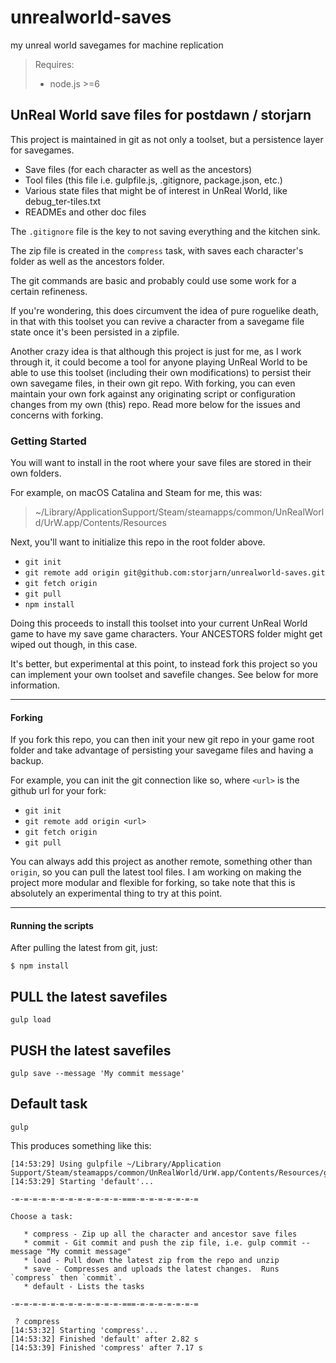 # unrealworld-saves
my unreal world savegames for machine replication

> Requires:
> - node.js >=6

## UnReal World save files for postdawn / storjarn

This project is maintained in git as not only a toolset, but a persistence layer for savegames.

- Save files (for each character as well as the ancestors)
- Tool files (this file i.e. gulpfile.js, .gitignore, package.json, etc.)
- Various state files that might be of interest in UnReal World, like debug_ter-tiles.txt
- READMEs and other doc files

The `.gitignore` file is the key to not saving everything and the kitchen sink.

The zip file is created in the `compress` task, with saves each character's folder as well as the ancestors folder.

The git commands are basic and probably could use some work for a certain refineness.

If you're wondering, this does circumvent the idea of pure roguelike death, in that with this toolset
you can revive a character from a savegame file state once it's been persisted in a zipfile.

Another crazy idea is that although this project is just for me, as I work through it, it could become a tool
for anyone playing UnReal World to be able to use this toolset (including their own modifications) to persist
their own savegame files, in their own git repo.  With forking, you can even maintain your own fork against any originating script
or configuration changes from my own (this) repo.  Read more below for the issues and concerns with forking.

### Getting Started

You will want to install in the root where your save files are stored in their own folders.

For example, on macOS Catalina and Steam for me, this was:

> ~/Library/ApplicationSupport/Steam/steamapps/common/UnRealWorld/UrW.app/Contents/Resources

Next, you'll want to initialize this repo in the root folder above.

- `git init`
- `git remote add origin git@github.com:storjarn/unrealworld-saves.git`
- `git fetch origin`
- `git pull`
- `npm install`

Doing this proceeds to install this toolset into your current UnReal World game to have my save game characters.
Your ANCESTORS folder might get wiped out though, in this case.

It's better, but experimental at this point, to instead fork this project so you can implement your own toolset and savefile changes.
See below for more information.

---

#### Forking

If you fork this repo, you can then init your new git repo in your game root folder and take advantage of
persisting your savegame files and having a backup.

For example, you can init the git connection like so, where `<url>` is the github url for your fork:

- `git init`
- `git remote add origin <url>`
- `git fetch origin`
- `git pull`

You can always add this project as another remote, something other than `origin`, so you can pull the latest tool files.  I am working on making the project more modular and flexible for forking, so take note that this is absolutely an experimental thing to try at this point.

---

#### Running the scripts

After pulling the latest from git, just:

```
$ npm install
```

## PULL the latest savefiles

```
gulp load
```

## PUSH the latest savefiles

```
gulp save --message 'My commit message'
```

## Default task

```
gulp
```

This produces something like this:

```
[14:53:29] Using gulpfile ~/Library/Application Support/Steam/steamapps/common/UnRealWorld/UrW.app/Contents/Resources/gulpfile.js
[14:53:29] Starting 'default'...

-=-=-=-=-=-=-=-=-=-=-=-=-===-=-=-=-=-=-=-=

Choose a task:

   * compress - Zip up all the character and ancestor save files
   * commit - Git commit and push the zip file, i.e. gulp commit --message "My commit message"
   * load - Pull down the latest zip from the repo and unzip
   * save - Compresses and uploads the latest changes.  Runs `compress` then `commit`.
   * default - Lists the tasks

-=-=-=-=-=-=-=-=-=-=-=-=-===-=-=-=-=-=-=-=

 ? compress
[14:53:32] Starting 'compress'...
[14:53:32] Finished 'default' after 2.82 s
[14:53:39] Finished 'compress' after 7.17 s

```